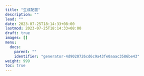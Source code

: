 ```yaml
---
title: "生成配置"
description: ""
lead: ""
date: 2023-07-25T18:14:33+08:00
lastmod: 2023-07-25T18:14:33+08:00
draft: true
images: []
menu:
  docs:
    parent: ""
    identifier: "generator-4d9020726cd6c9a43fe0aaac3586be43"
weight: 999
toc: true
---
```

